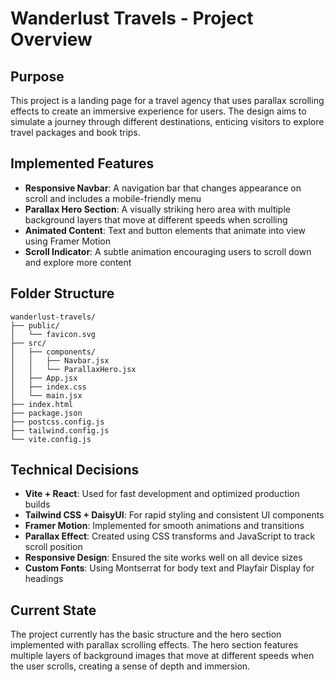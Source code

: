 # Wanderlust Travels - Project Overview

## Purpose
This project is a landing page for a travel agency that uses parallax scrolling effects to create an immersive experience for users. The design aims to simulate a journey through different destinations, enticing visitors to explore travel packages and book trips.

## Implemented Features
- **Responsive Navbar**: A navigation bar that changes appearance on scroll and includes a mobile-friendly menu
- **Parallax Hero Section**: A visually striking hero area with multiple background layers that move at different speeds when scrolling
- **Animated Content**: Text and button elements that animate into view using Framer Motion
- **Scroll Indicator**: A subtle animation encouraging users to scroll down and explore more content

## Folder Structure
```
wanderlust-travels/
├── public/
│   └── favicon.svg
├── src/
│   ├── components/
│   │   ├── Navbar.jsx
│   │   └── ParallaxHero.jsx
│   ├── App.jsx
│   ├── index.css
│   └── main.jsx
├── index.html
├── package.json
├── postcss.config.js
├── tailwind.config.js
└── vite.config.js
```

## Technical Decisions
- **Vite + React**: Used for fast development and optimized production builds
- **Tailwind CSS + DaisyUI**: For rapid styling and consistent UI components
- **Framer Motion**: Implemented for smooth animations and transitions
- **Parallax Effect**: Created using CSS transforms and JavaScript to track scroll position
- **Responsive Design**: Ensured the site works well on all device sizes
- **Custom Fonts**: Using Montserrat for body text and Playfair Display for headings

## Current State
The project currently has the basic structure and the hero section implemented with parallax scrolling effects. The hero section features multiple layers of background images that move at different speeds when the user scrolls, creating a sense of depth and immersion.
